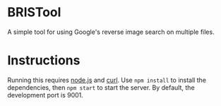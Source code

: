 BRISTool
========

A simple tool for using Google's reverse image search on multiple files.

# Instructions

Running this requires [node.js](http://www.nodejs.org/) and
[curl](http://curl.haxx.se/). Use `npm install` to
install the dependencies, then `npm start` to start the server.
By default, the development port is 9001.
